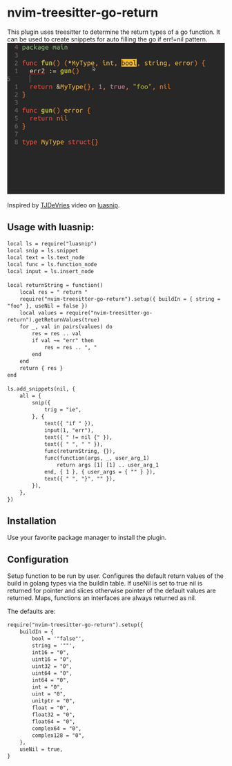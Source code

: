 # nvim-treesitter-go-return
This plugin uses treesitter to determine the return types of a go function.
It can be used to create snippets for auto filling the go if err!=nil pattern.
![Alt Text](return.gif)

Inspired by [TJDeVries](https://github.com/tjdevries) video on [luasnip](https://www.youtube.com/watch?v=Dn800rlPIho).
## Usage with luasnip:

```
local ls = require("luasnip")
local snip = ls.snippet
local text = ls.text_node
local func = ls.function_node
local input = ls.insert_node

local returnString = function()
	local res = " return "
	require("nvim-treesitter-go-return").setup({ buildIn = { string = "foo" }, useNil = false })
	local values = require("nvim-treesitter-go-return").getReturnValues(true)
	for _, val in pairs(values) do
		res = res .. val
		if val ~= "err" then
			res = res .. ", "
		end
	end
	return { res }
end

ls.add_snippets(nil, {
	all = {
		snip({
			trig = "ie",
		}, {
			text({ "if " }),
			input(1, "err"),
			text({ " != nil {" }),
			text({ " ", " " }),
			func(returnString, {}),
			func(function(args, _, user_arg_1)
				return args [1] [1] .. user_arg_1
			end, { 1 }, { user_args = { "" } }),
			text({ " ", "}", "" }),
		}),
	},
})
```

## Installation

Use your favorite package manager to install the plugin.


## Configuration

Setup function to be run by user. Configures the default return values of the build in golang types via the buildIn table.
If useNil is set to true nil is returned for pointer and slices otherwise pointer of the default values are returned.
Maps, functions an interfaces are always returned as nil.

The defaults are:
```
require("nvim-treesitter-go-return").setup({
	buildIn = {
		bool = '"false"',
		string = '""',
		int16 = "0",
		uint16 = "0",
		uint32 = "0",
		uint64 = "0",
		int64 = "0",
		int = "0",
		uint = "0",
		unitptr = "0",
		float = "0",
		float32 = "0",
		float64 = "0",
		complex64 = "0",
		complex128 = "0",
	},
	useNil = true,
}

```


